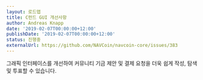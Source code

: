 ```yaml
---
layout: 로드맵
title: C펀드 GUI 개선사항
author: Andreas Knapp
date: '2019-02-07T00:00:00+12:00'
publishDate: '2019-02-07T00:00:00+12:00'
status: 진행중
externalUrl: https://github.com/NAVCoin/navcoin-core/issues/383
---
```


그래픽 인터페이스를 개선하여 커뮤니티 기금 제안 및 결제 요청을 더욱 쉽게 작성, 탐색 및 투표할 수 있습니다.
